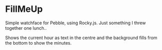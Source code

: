 # FillMeUp
Simple watchface for Pebble, using Rocky.js. Just something I threw together one lunch..

Shows the current hour as text in the centre and the background fills from the bottom to show the minutes.

